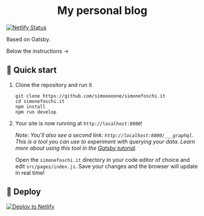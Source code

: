<h1 align="center">
  My personal blog
</h1>


[![Netlify Status](https://api.netlify.com/api/v1/badges/65162b19-ac57-4081-b13d-643950dfa893/deploy-status)](https://app.netlify.com/sites/stoic-yonath-8fff79/deploys)

Based on Gatsby.

Below the instructions ->

## 🚀 Quick start

1.  Clone the repository and run it

    ```
    git clone https://github.com/simooooone/simonefoschi.it
    cd simonefoschi.it
    npm install
    npm run develop
    ```
    
2.  Your site is now running at `http://localhost:8000`!

    _Note: You'll also see a second link: _`http://localhost:8000/___graphql`_. This is a tool you can use to experiment with querying your data. Learn more about using this tool in the [Gatsby tutorial](https://www.gatsbyjs.org/tutorial/part-five/#introducing-graphiql)._

    Open the `simonefoschi.it` directory in your code editor of choice and edit `src/pages/index.js`. Save your changes and the browser will update in real time!

## 💫 Deploy

[![Deploy to Netlify](https://www.netlify.com/img/deploy/button.svg)](https://app.netlify.com/start/deploy?repository=https://github.com/gatsbyjs/gatsby-starter-default)
